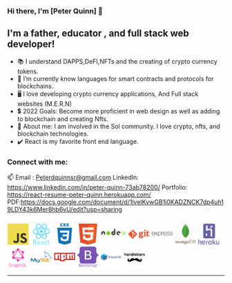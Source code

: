 
### Hi there, I'm [Peter Quinn] 👋

## I'm a father, educator , and full stack web developer!
-  📚      I understand DAPPS,DeFI,NFTs and the creating of crypto currency tokens.
-  💱      I’m currently know languages for smart contracts and protocols for blockchains.
-  🖥️      I love developing crypto currency applications, And Full stack websites (M.E.R.N)
-  💲       2022 Goals: Become more proficient in web design as well as adding to blockchain and creating Nfts.
-  🏫      About me: I am involved in the Sol community. I love crypto, nfts, and blockchain technologies.
-  ✔️      React is my favorite front end language.

  

### Connect with me:

📫 Email : Peterdquinnsr@gmail.com
    LinkedIn:  https://www.linkedin.com/in/peter-quinn-73ab78200/
    Portfolio: https://react-resume-peter-quinn.herokuapp.com/   
    PDF:https://docs.google.com/document/d/1lveIKvwGB1i0KADZNCK7dp4uh19LDY43k6Mer8hb6vU/edit?usp=sharing



<img src="https://github.com/devicons/devicon/blob/master/icons/javascript/javascript-original.svg" alt="JavaScript" width="50" height="50"/> <img src="https://github.com/devicons/devicon/blob/master/icons/react/react-original-wordmark.svg" alt="React" width="50" height="50"/>
<img src="https://github.com/devicons/devicon/blob/master/icons/css3/css3-plain-wordmark.svg" alt="CSS" width="50" height="50"/>
<img src="https://github.com/devicons/devicon/blob/master/icons/html5/html5-original.svg" alt="javascript logo" width="50" height="50" />
<img src="https://github.com/devicons/devicon/blob/master/icons/nodejs/nodejs-original-wordmark.svg" alt="NodeJS" width="60" height="60"/>
<img src="https://github.com/devicons/devicon/blob/master/icons/git/git-plain-wordmark.svg" alt="javascript logo" width="50" height="50" />
<img src="https://github.com/devicons/devicon/blob/master/icons/express/express-original-wordmark.svg" alt="javascript logo" width="50" height="50" />
<img src="https://github.com/devicons/devicon/blob/master/icons/mongodb/mongodb-original-wordmark.svg" alt="MongoDB" width="50" height="50"/>
<img src="https://github.com/devicons/devicon/blob/master/icons/heroku/heroku-plain-wordmark.svg" alt="heroku logo" width="50" height="50" />
<img src="https://github.com/devicons/devicon/blob/master/icons/graphql/graphql-plain-wordmark.svg" alt="graphql logo" width="50" height="50" />
<img src="https://github.com/devicons/devicon/blob/master/icons/mysql/mysql-original-wordmark.svg" alt="mysql logo" width="50" height="50" />
<img src="https://github.com/devicons/devicon/blob/master/icons/npm/npm-original-wordmark.svg" alt="npm logo" width="50" height="50" />
<img src="https://github.com/devicons/devicon/blob/master/icons/bootstrap/bootstrap-plain-wordmark.svg" alt="bootstrap logo" width="50" height="50" />
<img src="https://github.com/devicons/devicon/blob/master/icons/sequelize/sequelize-original-wordmark.svg" alt="sequelize logo" width="50" height="50" />
<img src="https://github.com/devicons/devicon/blob/master/icons/handlebars/handlebars-original-wordmark.svg" alt="handlebars logo" width="50" height="50" />



---



